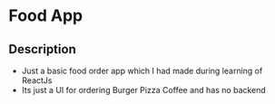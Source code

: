 # Food App 

## Description 
 - Just a basic food order app which I had made during learning of ReactJs 
 - Its just a UI for ordering Burger Pizza Coffee and has no backend
